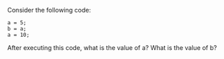 Consider the following code: 

```
a = 5;
b = a;
a = 10;
```

After executing this code, what is the value of a? What is the value of b?
